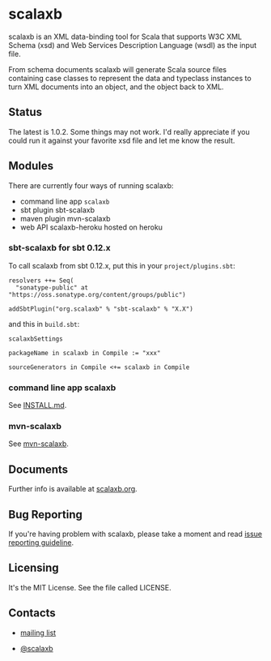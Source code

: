 scalaxb
=======

scalaxb is an XML data-binding tool for Scala that supports W3C XML Schema (xsd) and
Web Services Description Language (wsdl) as the input file.

From schema documents scalaxb will generate Scala source files containing
case classes to represent the data and typeclass instances to turn XML documents into an object,
and the object back to XML.

Status
------

The latest is 1.0.2. Some things may not work.
I'd really appreciate if you could run it against your favorite xsd
file and let me know the result.

Modules
-------

There are currently four ways of running scalaxb:

- command line app `scalaxb`
- sbt plugin sbt-scalaxb
- maven plugin mvn-scalaxb
- web API scalaxb-heroku hosted on heroku

### sbt-scalaxb for sbt 0.12.x

To call scalaxb from sbt 0.12.x, put this in your `project/plugins.sbt`:

    resolvers ++= Seq(
      "sonatype-public" at "https://oss.sonatype.org/content/groups/public")

    addSbtPlugin("org.scalaxb" % "sbt-scalaxb" % "X.X")
    
and this in `build.sbt`:

    scalaxbSettings

    packageName in scalaxb in Compile := "xxx"

    sourceGenerators in Compile <+= scalaxb in Compile

### command line app scalaxb

See [INSTALL.md][1].

### mvn-scalaxb

See [mvn-scalaxb][2].

Documents
---------

Further info is available at [scalaxb.org](http://scalaxb.org/).

Bug Reporting
-------------

If you're having problem with scalaxb, please take a moment and read [issue reporting guideline][3].

Licensing
---------

It's the MIT License. See the file called LICENSE.
     
Contacts
--------

- [mailing list](http://groups.google.com/group/scalaxb)
- [@scalaxb](http://twitter.com/scalaxb)

  [1]: https://github.com/eed3si9n/scalaxb/blob/master/INSTALL.md
  [2]: http://scalaxb.org/mvn-scalaxb
  [3]: http://scalaxb.org/issue-reporting-guideline
